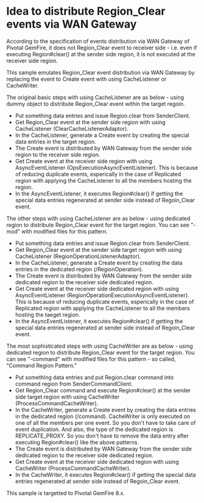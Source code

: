 # Idea to distribute Region_Clear events via WAN Gateway
According to the specification of events distribution via WAN Gateway of Pivotal GemFire, it does not Region_Clear event to receiver side - i.e. even if executing Region#clear() at the sender side region, it is not executed at the receiver side region.

This sample emulates Region_Clear event distribution via WAN Gateway by replacing the event to Create event with using CacheListener or CacheWriter.

The original basic steps with using CacheListener are as below - using dummy object to distribute Region_Clear event within the target regoin.

* Put something data entries and issue Region.clear from SenderClient.
* Get Region_Clear event at the sender side region with using CacheListener (ClearCacheListenerAdaptor).
* In the CacheListener, generate a Create event by creating the special data entries in the target region.
* The Create event is distributed by WAN Gateway from the sender side region to the receiver side region.
* Get Create event at the receiver side region with using AsyncEventListener (OpsExecutionAsyncEventListener). This is because of reducing duplicate events, esperically in the case of Replicated region with applying the CacheListener to all the members hosting the region.
* In the AsyncEventListener, it executes Region#clear() if getting the special data entries regenerated at sender side instead of Regoin_Clear event.

The other steps with using CacheListener are as below - using dedicated region to distribute Region_Clear event for the target region. You can see "-mod" with modified files for this pattern.

* Put something data entries and issue Region.clear from SenderClient.
* Get Region_Clear event at the sender side target region with using CacheListener (RegionOperationListenerAdaptor).
* In the CacheListener, generate a Create event by creating the data entries in the dedicated region (/RegionOperation).
* The Create event is distributed by WAN Gateway from the sender side dedicated region to the receiver side dedicated region.
* Get Create event at the receiver side dedicated region with using AsyncEventListener (RegionOperationExecutionAsyncEventListener). This is because of reducing duplicate events, esperically in the case of Replicated region with applying the CacheListener to all the members hosting the taeget region.
* In the AsyncEventListener, it executes Region#clear() if getting the special data entries regenerated at sender side instead of Regoin_Clear event.

The most sophisticated steps with using CacheWriter are as below - using dedicated region to distribute Region_Clear event for the target region. You can see "-command" with modified files for this pattern - so called, "Command Region Pattern."

* Put something data entries and put Region.clear command into command region from SenderCommandClient.
* Get Region_Clear command and execute Region#clear() at the sender side target region with using CacheWriter (ProcessCommandCacheWriter).
* In the CacheWriter, generate a Create event by creating the data entries in the dedicated region (/command). CacheWriter is only executed on one of all the members per one event. So you don't have to take care of event duplication. And also, the type of the dedicated region is REPLICATE_PROXY. So you don't have to remove the data entry after executing Region#clear() like the above patterns.
* The Create event is distributed by WAN Gateway from the sender side dedicated region to the receiver side dedicated region.
* Get Create event at the receiver side dedicated region with using CacheWriter (ProcessCommandCacheWriter). 
* In the CacheWriter, it executes Region#clear() if getting the special data entries regenerated at sender side instead of Regoin_Clear event.

This sample is targetted to Pivotal GemFire 8.x.
